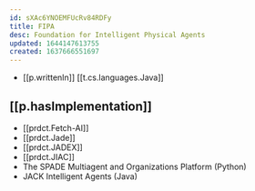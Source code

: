 ```yaml
---
id: sXAc6YNOEMFUcRv84RDFy
title: FIPA
desc: Foundation for Intelligent Physical Agents
updated: 1644147613755
created: 1637666551697
---
```




- [[p.writtenIn]] [[t.cs.languages.Java]]

## [[p.hasImplementation]]

- [[prdct.Fetch-AI]]
- [[prdct.Jade]]
- [[prdct.JADEX]]
- [[prdct.JIAC]]
- The SPADE Multiagent and Organizations Platform (Python)
- JACK Intelligent Agents (Java)

